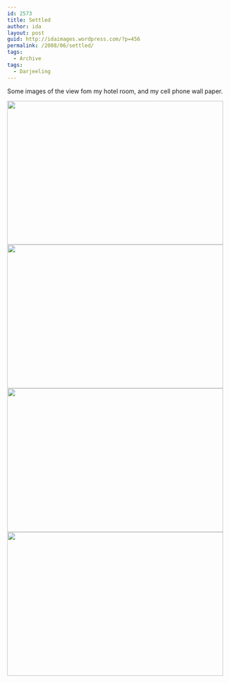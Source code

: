 ```yaml
---
id: 2573
title: Settled
author: ida
layout: post
guid: http://idaimages.wordpress.com/?p=456
permalink: /2008/06/settled/
tags:
  - Archive
tags:
  - Darjeeling
---
```

[][1][][2][][3][][4]Some images of the view fom my hotel room, and my cell phone wall paper.

<img class="aligncenter size-full wp-image-457" src="http://idaimages.files.wordpress.com/2008/06/08-06-05windowview02.jpg" alt="" width="500" height="333" />

<img class="aligncenter size-full wp-image-458" src="http://idaimages.files.wordpress.com/2008/06/08-06-05windowview04.jpg" alt="" width="500" height="333" />

<img class="aligncenter size-full wp-image-459" src="http://idaimages.files.wordpress.com/2008/06/08-06-06windowview13.jpg" alt="" width="500" height="333" />

<img class="aligncenter size-full wp-image-460" src="http://idaimages.files.wordpress.com/2008/06/08-06-07phone07.jpg" alt="" width="500" height="333" />

 [1]: http://idaimages.files.wordpress.com/2008/06/08-06-07phone07.jpg
 [2]: http://idaimages.files.wordpress.com/2008/06/08-06-06windowview13.jpg
 [3]: http://idaimages.files.wordpress.com/2008/06/08-06-05windowview04.jpg
 [4]: http://idaimages.files.wordpress.com/2008/06/08-06-05windowview02.jpg